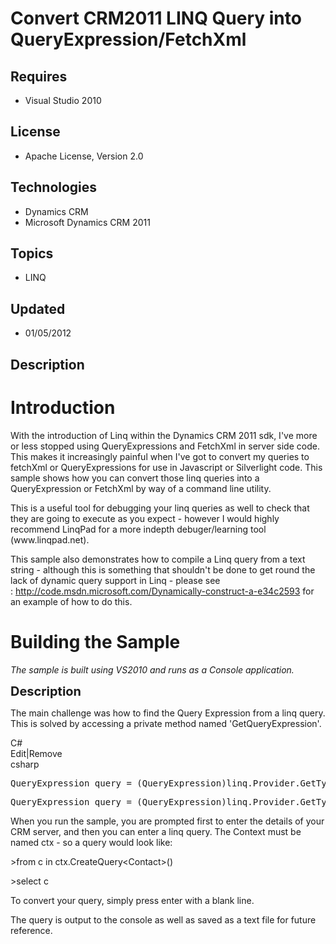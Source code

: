 # Convert CRM2011 LINQ Query into QueryExpression/FetchXml
## Requires
- Visual Studio 2010
## License
- Apache License, Version 2.0
## Technologies
- Dynamics CRM
- Microsoft Dynamics CRM 2011
## Topics
- LINQ
## Updated
- 01/05/2012
## Description

<h1>Introduction</h1>
<p>With the introduction of Linq within the Dynamics CRM 2011 sdk, I've more or less stopped using QueryExpressions and FetchXml in server side code. This makes it increasingly painful when I've got to convert my queries to fetchXml or QueryExpressions for
 use in Javascript or Silverlight code. This sample shows how you can convert those linq queries into a QueryExpression or FetchXml by way of a command line utility.</p>
<p>This is a useful tool for debugging your linq queries as well to check that they are going to execute as you expect - however I would highly recommend LinqPad for a more indepth debuger/learning tool (www.linqpad.net).</p>
<p>This sample also demonstrates how to compile a Linq query from a text string - although this is something that shouldn't be done to get round the lack of dynamic query support in Linq - please see :&nbsp;<a href="http://code.msdn.microsoft.com/Dynamically-construct-a-e34c2593">http://code.msdn.microsoft.com/Dynamically-construct-a-e34c2593</a>&nbsp;for
 an example of how to do this.</p>
<h1><span>Building the Sample</span></h1>
<p><em>The sample is built using VS2010 and runs as a Console application.</em></p>
<p><span style="font-size:20px; font-weight:bold">Description</span></p>
<p>The main challenge was how to find the Query Expression from a linq query. This is solved by accessing a private method named 'GetQueryExpression'.&nbsp;</p>
<div class="scriptcode">
<div class="pluginEditHolder" pluginCommand="mceScriptCode">
<div class="title"><span>C#</span></div>
<div class="pluginLinkHolder"><span class="pluginEditHolderLink">Edit</span>|<span class="pluginRemoveHolderLink">Remove</span></div>
<span class="hidden">csharp</span>
<pre class="hidden">QueryExpression query = (QueryExpression)linq.Provider.GetType().InvokeMember(&quot;GetQueryExpression&quot;, BindingFlags.InvokeMethod | BindingFlags.Public | BindingFlags.NonPublic | BindingFlags.Instance, null, linq.Provider, arguments);</pre>
<div class="preview">
<pre class="csharp">QueryExpression&nbsp;query&nbsp;=&nbsp;(QueryExpression)linq.Provider.GetType().InvokeMember(<span class="cs__string">&quot;GetQueryExpression&quot;</span>,&nbsp;BindingFlags.InvokeMethod&nbsp;|&nbsp;BindingFlags.Public&nbsp;|&nbsp;BindingFlags.NonPublic&nbsp;|&nbsp;BindingFlags.Instance,&nbsp;<span class="cs__keyword">null</span>,&nbsp;linq.Provider,&nbsp;arguments);</pre>
</div>
</div>
</div>
<p>When you run the sample, you are prompted first to enter the details of your CRM server, and then you can enter a linq query. The Context must be named ctx - so a query would look like:</p>
<p>&gt;from c in ctx.CreateQuery&lt;Contact&gt;()</p>
<p>&gt;select c</p>
<p>To convert your query, simply press enter with a blank line.</p>
<p>The query is output to the console as well as saved as a text file for future reference.</p>
<ul>
</ul>

